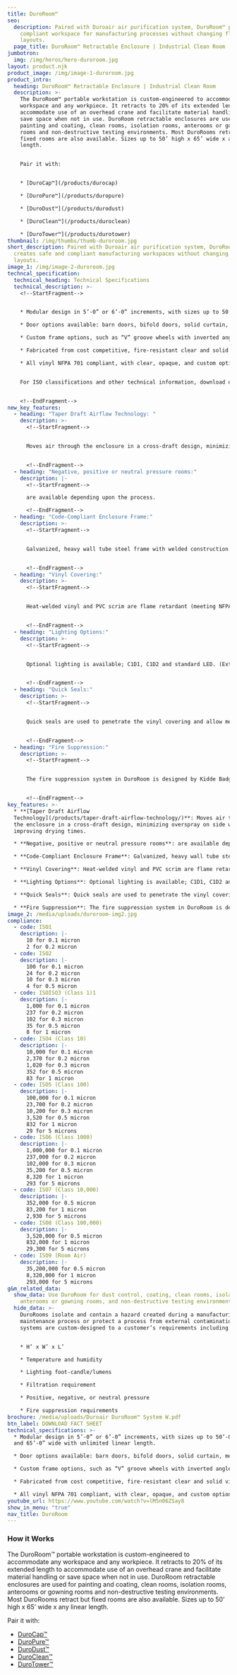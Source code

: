 ```yaml
---
title: DuroRoom™
seo:
  description: Paired with Duroair air purification system, DuroRoom™ provides a
    compliant workspace for manufacturing processes without changing floor
    layouts.
  page_title: DuroRoom™ Retractable Enclosure | Industrial Clean Room
jumbotron:
  img: /img/heros/hero-duroroom.jpg
layout: product.njk
product_image: /img/image-1-duroroom.jpg
product_intro:
  heading: DuroRoom™ Retractable Enclosure | Industrial Clean Room
  description: >-
    The DuroRoom™ portable workstation is custom-engineered to accommodate any
    workspace and any workpiece. It retracts to 20% of its extended length to
    accommodate use of an overhead crane and facilitate material handling or
    save space when not in use. DuroRoom retractable enclosures are used for
    painting and coating, clean rooms, isolation rooms, anterooms or gowning
    rooms and non-destructive testing environments. Most DuroRooms retract but
    fixed rooms are also available. Sizes up to 50’ high x 65’ wide x any linear
    length.


    Pair it with:


    * [DuroCap™](/products/durocap)

    * [DuroPure™](/products/duropure)

    * [DuroDust™](/products/durodust)

    * [DuroClean™](/products/duroclean)

    * [DuroTower™](/products/durotower)
thumbnail: /img/thumbs/thumb-duroroom.jpg
short_description: Paired with Duroair air purification system, DuroRoom™
  creates safe and compliant manufacturing workspaces without changing floor
  layouts.
image_1: /img/image-2-duroroom.jpg
techncal_specification:
  technical_heading: Technical Specifications
  technical_description: >-
    <!--StartFragment-->


    * Modular design in 5’-0” or 6’-0” increments, with sizes up to 50’-0” high and 65’-0” wide with unlimited linear length.

    * Door options available: barn doors, bifold doors, solid curtain, mesh curtain, or open face.

    * Custom frame options, such as “V” groove wheels with inverted angle and track for enclosures greater than 40’ long.

    * Fabricated from cost competitive, fire-resistant clear and solid vinyl and heavy walled steel framing.

    * All vinyl NFPA 701 compliant, with clear, opaque, and custom options available.


    For ISO classifications and other technical information, download our DuroRoom fact sheet!


    <!--EndFragment-->
new_key_features:
  - heading: "Taper Draft Airflow Technology: "
    description: >-
      <!--StartFragment-->


      Moves air through the enclosure in a cross-draft design, minimizing overspray on side walls and improving drying times.


      <!--EndFragment-->
  - heading: "Negative, positive or neutral pressure rooms:"
    description: |-
      <!--StartFragment-->

      are available depending upon the process.

      <!--EndFragment-->
  - heading: "Code-Compliant Enclosure Frame:"
    description: >-
      <!--StartFragment-->


      Galvanized, heavy wall tube steel frame with welded construction. Comes in 2” square steel tube, ladder truss, tri-truss or quad truss. Powder coating is available.


      <!--EndFragment-->
  - heading: "Vinyl Covering:"
    description: >-
      <!--StartFragment-->


      Heat-welded vinyl and PVC scrim are flame retardant (meeting NFPA 701 requirements), rot, mildew and ultra-violet resistant, for indoor applications.


      <!--EndFragment-->
  - heading: "Lighting Options:"
    description: >-
      <!--StartFragment-->


      Optional lighting is available; C1D1, C1D2 and standard LED. (Extra lighting is usually not required with our double-polished clear vinyl with 95% light transfer).


      <!--EndFragment-->
  - heading: "Quick Seals:"
    description: >-
      <!--StartFragment-->


      Quick seals are used to penetrate the vinyl covering and allow mechanicals to enter the enclosure (for air, electrical requirements, etc.).


      <!--EndFragment-->
  - heading: "Fire Suppression:"
    description: >-
      <!--StartFragment-->


      The fire suppression system in DuroRoom is designed by Kidde Badger and protects both exhaust systems and the enclosure. This design moves with the enclosure as it extends and retracts. For non-retracting DuroRooms, wet fire suppression systems can be used.


      <!--EndFragment-->
key_features: >-
  * **[Taper Draft Airflow
  Technology](/products/taper-draft-airflow-technology/)**: Moves air through
  the enclosure in a cross-draft design, minimizing overspray on side walls and
  improving drying times.

  * **Negative, positive or neutral pressure rooms**: are available depending upon the process.

  * **Code-Compliant Enclosure Frame**: Galvanized, heavy wall tube steel frame with welded construction. Comes in 2” square steel tube, ladder truss, tri-truss or quad truss. Powder coating is available.

  * **Vinyl Covering**: Heat-welded vinyl and PVC scrim are flame retardant (meeting NFPA 701 requirements), rot, mildew and ultra-violet resistant, for indoor applications.

  * **Lighting Options**: Optional lighting is available; C1D1, C1D2 and standard LED. (Extra lighting is usually not required with our double-polished clear vinyl with 95% light transfer).

  * **Quick Seals**: Quick seals are used to penetrate the vinyl covering and allow mechanicals to enter the enclosure (for air, electrical requirements, etc.).

  * **Fire Suppression**: The fire suppression system in DuroRoom is designed by Kidde Badger and protects both exhaust systems and the enclosure. This design moves with the enclosure as it extends and retracts. For non-retracting DuroRooms, wet fire suppression systems can be used.
image_2: /media/uploads/duroroom-img2.jpg
compliance:
  - code: ISO1
    description: |-
      10 for 0.1 micron
      2 for 0.2 micron
  - code: ISO2
    description: |-
      100 for 0.1 micron
      24 for 0.2 micron
      10 for 0.3 micron
      4 for 0.5 micron
  - code: ISOISO3 (Class 1)1
    description: |-
      1,000 for 0.1 micron
      237 for 0.2 micron
      102 for 0.3 micron
      35 for 0.5 micron
      8 for 1 micron
  - code: ISO4 (Class 10)
    description: |-
      10,000 for 0.1 micron
      2,370 for 0.2 micron
      1,020 for 0.3 micron
      352 for 0.5 micron
      83 for 1 micron   
  - code: ISO5 (Class 100)
    description: |-
      100,000 for 0.1 micron
      23,700 for 0.2 micron
      10,200 for 0.3 micron
      3,520 for 0.5 micron
      832 for 1 micron
      29 for 5 microns
  - code: ISO6 (Class 1000)
    description: |-
      1,000,000 for 0.1 micron
      237,000 for 0.2 micron
      102,000 for 0.3 micron
      35,200 for 0.5 micron
      8,320 for 1 micron
      293 for 5 microns
  - code: ISO7 (Class 10,000)
    description: |-
      352,000 for 0.5 micron
      83,200 for 1 micron
      2,930 for 5 microns  
  - code: ISO8 (Class 100,000)
    description: |-
      3,520,000 for 0.5 micron
      832,000 for 1 micron
      29,300 for 5 microns
  - code: ISO9 (Room Air)
    description: |-
      35,200,000 for 0.5 micron
      8,320,000 for 1 micron
      293,000 for 5 microns
g&m_related_data:
  show_data: Use DuroRoom for dust control, coating, clean rooms, isolation rooms,
    anterooms or gowning rooms, and non-destructive testing environments.
  hide_data: >-
    DuroRooms isolate and contain a hazard created during a manufacturing and
    maintenance process or protect a process from external contamination. All
    systems are custom-designed to a customer’s requirements including:


    * H’ x W’ x L’

    * Temperature and humidity

    * Lighting foot-candle/lumens

    * Filtration requirement

    * Positive, negative, or neutral pressure

    * Fire suppression requirements
brochure: /media/uploads/Duroair DuroRoom™ System W.pdf
btn_label: DOWNLOAD FACT SHEET
technical_specifications: >-
  * Modular design in 5’-0” or 6’-0” increments, with sizes up to 50’-0” high
  and 65’-0” wide with unlimited linear length.

  * Door options available: barn doors, bifold doors, solid curtain, mesh curtain, or open face.

  * Custom frame options, such as “V” groove wheels with inverted angle and track for enclosures greater than 40’ long.

  * Fabricated from cost competitive, fire-resistant clear and solid vinyl and heavy walled steel framing.

  * All vinyl NFPA 701 compliant, with clear, opaque, and custom options available.
youtube_url: https://www.youtube.com/watch?v=lM5n06ZSay8
show_in_menu: "true"
nav_title: DuroRoom
---
```

### How it Works

The DuroRoom™ portable workstation is custom-engineered to accommodate any workspace and any workpiece. It retracts to 20% of its extended length to accommodate use of an overhead crane and facilitate material handling or save space when not in use. DuroRoom retractable enclosures are used for painting and coating, clean rooms, isolation rooms, anterooms or gowning rooms and non-destructive testing environments. Most DuroRooms retract but fixed rooms are also available. Sizes up to 50’ high x 65’ wide x any linear length.

Pair it with:

* [DuroCap™](/products/durocap)
* [DuroPure™](/products/duropure)
* [DuroDust™](/products/durodust)
* [DuroClean™](/products/duroclean)
* [DuroTower™](/products/durotower)
